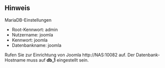 ## Hinweis 
MariaDB-Einstellungen

- Root-Kennwort: admin
- Nutzername: joomla
- Kennwort: joomla
- Datenbankname: joomla

Rufen Sie zur Einrichtung von Joomla http://NAS:10082 auf. Der Datenbank-Hostname muss auf **db_1** eingestellt sein.
